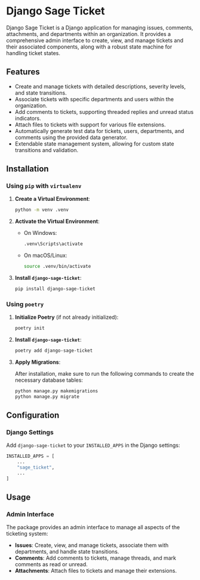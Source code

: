
# Django Sage Ticket

Django Sage Ticket is a Django application for managing issues, comments, attachments, and departments within an organization. It provides a comprehensive admin interface to create, view, and manage tickets and their associated components, along with a robust state machine for handling ticket states.

## Features

- Create and manage tickets with detailed descriptions, severity levels, and state transitions.
- Associate tickets with specific departments and users within the organization.
- Add comments to tickets, supporting threaded replies and unread status indicators.
- Attach files to tickets with support for various file extensions.
- Automatically generate test data for tickets, users, departments, and comments using the provided data generator.
- Extendable state management system, allowing for custom state transitions and validation.

## Installation

### Using `pip` with `virtualenv`

1. **Create a Virtual Environment**:

    ```bash
    python -m venv .venv
    ```

2. **Activate the Virtual Environment**:

   - On Windows:

     ```bash
     .venv\Scripts\activate
     ```

   - On macOS/Linux:

     ```bash
     source .venv/bin/activate
     ```

3. **Install `django-sage-ticket`**:

    ```bash
    pip install django-sage-ticket
    ```

### Using `poetry`

1. **Initialize Poetry** (if not already initialized):

    ```bash
    poetry init
    ```

2. **Install `django-sage-ticket`**:

    ```bash
    poetry add django-sage-ticket
    ```

3. **Apply Migrations**:

    After installation, make sure to run the following commands to create the necessary database tables:

    ```bash
    python manage.py makemigrations
    python manage.py migrate
    ```

## Configuration

### Django Settings

Add `django-sage-ticket` to your `INSTALLED_APPS` in the Django settings:

```python
INSTALLED_APPS = [
    ...
    "sage_ticket",
    ...
]
```

## Usage

### Admin Interface

The package provides an admin interface to manage all aspects of the ticketing system:

- **Issues**: Create, view, and manage tickets, associate them with departments, and handle state transitions.
- **Comments**: Add comments to tickets, manage threads, and mark comments as read or unread.
- **Attachments**: Attach files to tickets and manage their extensions.
